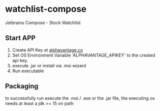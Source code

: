 # watchlist-compose

Jetbrains Compose - Stock Watchlist

## Start APP

1. Create API Key at [alphavantage.co](https://www.alphavantage.co/support/#api-key)
2. Set OS Environment Variable 'ALPHAVANTAGE_APIKEY' to the created api key.
3. execute .jar or install via .msi wizard
4. Run executable

## Packaging

to successfully run execute the .msi / .exe or the .jar file, the executing os needs at least a jdk >= 15 on path